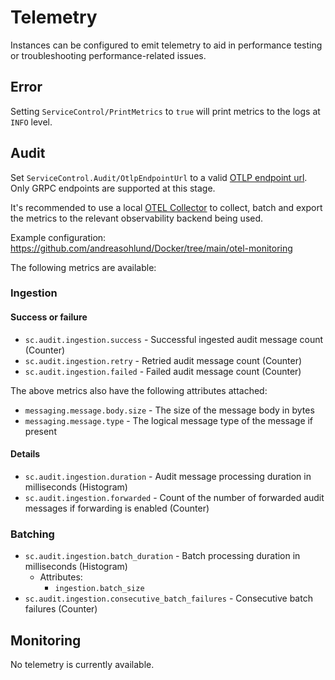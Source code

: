 # Telemetry

Instances can be configured to emit telemetry to aid in performance testing or troubleshooting performance-related issues.

## Error

Setting `ServiceControl/PrintMetrics` to `true` will print metrics to the logs at `INFO` level.

## Audit

Set `ServiceControl.Audit/OtlpEndpointUrl` to a valid [OTLP endpoint url](https://opentelemetry.io/docs/specs/otel/protocol/exporter/#configuration-options). Only GRPC endpoints are supported at this stage.

It's recommended to use a local [OTEL Collector](https://opentelemetry.io/docs/collector/) to collect, batch and export the metrics to the relevant observability backend being used.

Example configuration: https://github.com/andreasohlund/Docker/tree/main/otel-monitoring

The following metrics are available:

### Ingestion

#### Success or failure

- `sc.audit.ingestion.success` - Successful ingested audit message count (Counter)
- `sc.audit.ingestion.retry` - Retried audit message count (Counter)
- `sc.audit.ingestion.failed` - Failed audit message count (Counter)

The above metrics also have the following attributes attached:

- `messaging.message.body.size` - The size of the message body in bytes
- `messaging.message.type` - The logical message type of the message if present

#### Details

- `sc.audit.ingestion.duration` - Audit message processing duration in milliseconds (Histogram)
- `sc.audit.ingestion.forwarded` - Count of the number of forwarded audit messages if forwarding is enabled (Counter)

### Batching

- `sc.audit.ingestion.batch_duration` - Batch processing duration in milliseconds (Histogram)
  - Attributes:
    - `ingestion.batch_size`
- `sc.audit.ingestion.consecutive_batch_failures` - Consecutive batch failures (Counter)

## Monitoring

No telemetry is currently available.
